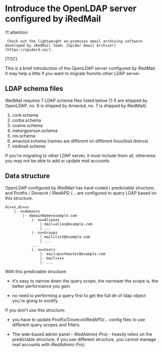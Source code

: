 # Introduce the OpenLDAP server configured by iRedMail

!!! attention

	 Check out the lightweight on-premises email archiving software developed by iRedMail team: [Spider Email Archiver](https://spiderd.io/).

[TOC]

This is a brief introduction of the OpenLDAP server configured by
iRedMail. It may help a little if you want to migrate from/to other LDAP server.

## LDAP schema files

iRedMail requires 7 LDAP schema files listed below (1-5 are shipped by
OpenLDAP, no. 6 is shipped by Amavisd, no. 7 is shipped by iRedMail):

1. core.schema
1. corba.schema
1. cosine.schema
1. inetorgperson.schema
1. nis.schema
1. amavisd.schema (names are different on different linux/bsd distros)
1. iredmail.schema

If you're migrating to other LDAP server, it must include them all, otherwise
you may not be able to add or update mail accounts.

## Data structure

OpenLDAP configured by iRedMail has hard-coded / predictable structure, and
Postfix / Dovecot / iRedAPD /... are configured to query LDAP based on this
structure.

```
dc=xx,dc=xx
    |- o=domains
        |- domainName=example.com
            |- ou=Aliases
                | mail=alias@example.com
                | ...
            |- ou=Groups
                | mail=list@example.com
                | ...
            ...
            |- ou=Users
                |- mail=postmaster@example.com
                |- mail=xxx
                |- ...
```

With this predictable structure:

* it's easy to narrow down the query scope, the narrower the scope is, the
  better performance you gain.

* no need to performing a query first to get the full dn of ldap object you're
  going to modify.

If you don't use this structure:

* you have to update Postfix/Dovecot/iRedAPD/... config files to use different
  query scopes and filters.

* The web-based admin panel - iRedAdmin(-Pro) - heavily relies on the
  predictable structure, if you use different structure, you cannot manage mail
  accounts with iRedAdmin(-Pro).

